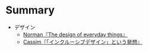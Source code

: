 # Summary
* デザイン
	* [Norman『The design of everyday things』](Norman.md)
	* [Cassim『「インクルーシブデザイン」という発想』](Cassim.md)

